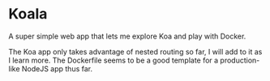 # Koala

A super simple web app that lets me explore Koa and play with Docker.

The Koa app only takes advantage of nested routing so far, I will add to it as I learn more.
The Dockerfile seems to be a good template for a production-like NodeJS app thus far.
